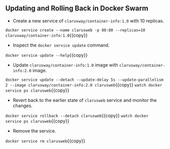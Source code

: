 ## Updating and Rolling Back in Docker Swarm

- Create a new service of `clarusway/container-info:1.0` with 10 replicas.

`docker service create --name clarusweb -p 80:80 --replicas=10 clarusway/container-info:1.0`{{copy}}

- Inspect the `docker service update` command.

`docker service update --help`{{copy}}

- Update `clarusway/container-info:1.0` image with `clarusway/container-info:2.0` image.

`docker service update --detach --update-delay 5s --update-parallelism 2 --image clarusway/container-info:2.0 clarusweb`{{copy}}
`watch docker service ps clarusweb`{{copy}}

- Revert back to the earlier state of `clarusweb` service and monitor the changes.

`docker service rollback --detach clarusweb`{{copy}}
`watch docker service ps clarusweb`{{copy}}

 - Remove the service.

`docker service rm clarusweb`{{copy}}